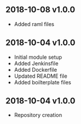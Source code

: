 ## 2018-10-08 v1.0.0
 * Added raml files
## 2018-10-04 v1.0.0
 * Initial module setup
 * Added Jenkinsfile
 * Added Dockerfile
 * Updated README file
 * Added boilterplate files
## 2018-10-04 v1.0.0
 * Repository creation
